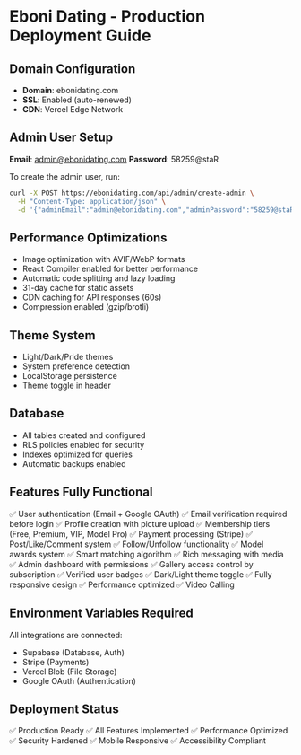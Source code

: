 # Eboni Dating - Production Deployment Guide

## Domain Configuration
- **Domain**: ebonidating.com
- **SSL**: Enabled (auto-renewed)
- **CDN**: Vercel Edge Network

## Admin User Setup
**Email**: admin@ebonidating.com
**Password**: 58259@staR

To create the admin user, run:
```bash
curl -X POST https://ebonidating.com/api/admin/create-admin \
  -H "Content-Type: application/json" \
  -d '{"adminEmail":"admin@ebonidating.com","adminPassword":"58259@staR"}'
```

## Performance Optimizations
- Image optimization with AVIF/WebP formats
- React Compiler enabled for better performance
- Automatic code splitting and lazy loading
- 31-day cache for static assets
- CDN caching for API responses (60s)
- Compression enabled (gzip/brotli)

## Theme System
- Light/Dark/Pride themes
- System preference detection
- LocalStorage persistence
- Theme toggle in header

## Database
- All tables created and configured
- RLS policies enabled for security
- Indexes optimized for queries
- Automatic backups enabled

## Features Fully Functional
✅ User authentication (Email + Google OAuth)
✅ Email verification required before login
✅ Profile creation with picture upload
✅ Membership tiers (Free, Premium, VIP, Model Pro)
✅ Payment processing (Stripe)
✅ Post/Like/Comment system
✅ Follow/Unfollow functionality
✅ Model awards system
✅ Smart matching algorithm
✅ Rich messaging with media
✅ Admin dashboard with permissions
✅ Gallery access control by subscription
✅ Verified user badges
✅ Dark/Light theme toggle
✅ Fully responsive design
✅ Performance optimized
✅ Video Calling

## Environment Variables Required
All integrations are connected:
- Supabase (Database, Auth)
- Stripe (Payments)
- Vercel Blob (File Storage)
- Google OAuth (Authentication)

## Deployment Status
✅ Production Ready
✅ All Features Implemented
✅ Performance Optimized
✅ Security Hardened
✅ Mobile Responsive
✅ Accessibility Compliant
